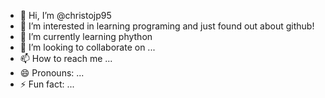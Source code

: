 - 👋 Hi, I’m @christojp95
- 👀 I’m interested in learning programing and just found out about github!
- 🌱 I’m currently learning phython
- 💞️ I’m looking to collaborate on ...
- 📫 How to reach me ...
- 😄 Pronouns: ...
- ⚡ Fun fact: ...

<!---
christojp95/christojp95 is a ✨ special ✨ repository because its `README.md` (this file) appears on your GitHub profile.
You can click the Preview link to take a look at your changes.
--->
